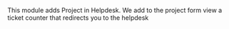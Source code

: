 This module adds Project in Helpdesk. We add to the project form view a
ticket counter that redirects you to the helpdesk
